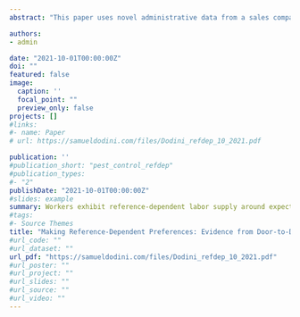 ```yaml
---
abstract: "This paper uses novel administrative data from a sales company to test for reference-dependent daily labor supply. I show evidence that daily expectations are selected by workers based on long-run objectives and form around the bonuses paid by the firm at the end of the sales season. I find that extensive margin labor supply shifts downward substantially at a worker’s expectations-based reference. The data on long-run goal setting combined with reference dependence supports the theory of “personal equilibrium” where references are based on expectations around optimally planned choices. These results have broad implications for how firms motivate their workers."

authors:
- admin

date: "2021-10-01T00:00:00Z"
doi: ""
featured: false
image:
  caption: ''
  focal_point: ""
  preview_only: false
projects: []
#links:
#- name: Paper
# url: https://samueldodini.com/files/Dodini_refdep_10_2021.pdf

publication: ''
#publication_short: "pest_control_refdep"
#publication_types:
#- "2"
publishDate: "2021-10-01T00:00:00Z"
#slides: example
summary: Workers exhibit reference-dependent labor supply around expectations. Their expectations are based upon optimizing long-run objectives at lump-sum bonuses paid by the firm.
#tags:
#- Source Themes
title: "Making Reference-Dependent Preferences: Evidence from Door-to-Door Sales"
#url_code: ""
#url_dataset: ""
url_pdf: "https://samueldodini.com/files/Dodini_refdep_10_2021.pdf"
#url_poster: ""
#url_project: ""
#url_slides: ""
#url_source: ""
#url_video: ""
---
```

